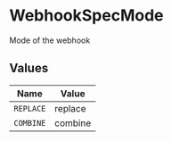 # WebhookSpecMode

Mode of the webhook


## Values

| Name      | Value     |
| --------- | --------- |
| `REPLACE` | replace   |
| `COMBINE` | combine   |